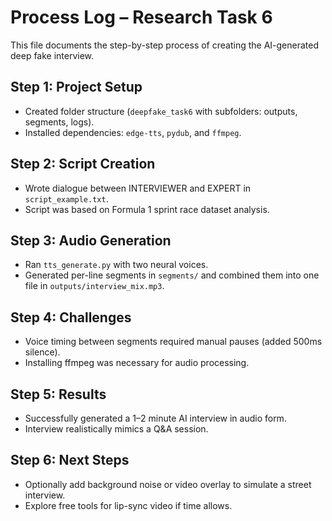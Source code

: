 # Process Log – Research Task 6

This file documents the step-by-step process of creating the AI-generated deep fake interview.

## Step 1: Project Setup
- Created folder structure (`deepfake_task6` with subfolders: outputs, segments, logs).
- Installed dependencies: `edge-tts`, `pydub`, and `ffmpeg`.

## Step 2: Script Creation
- Wrote dialogue between INTERVIEWER and EXPERT in `script_example.txt`.
- Script was based on Formula 1 sprint race dataset analysis.

## Step 3: Audio Generation
- Ran `tts_generate.py` with two neural voices.
- Generated per-line segments in `segments/` and combined them into one file in `outputs/interview_mix.mp3`.

## Step 4: Challenges
- Voice timing between segments required manual pauses (added 500ms silence).
- Installing ffmpeg was necessary for audio processing.

## Step 5: Results
- Successfully generated a 1–2 minute AI interview in audio form.
- Interview realistically mimics a Q&A session.

## Step 6: Next Steps
- Optionally add background noise or video overlay to simulate a street interview.
- Explore free tools for lip-sync video if time allows.

